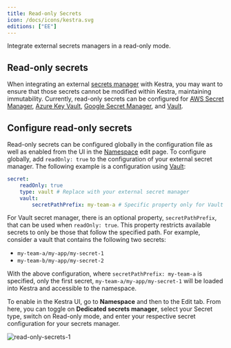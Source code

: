 ```yaml
---
title: Read-only Secrets
icon: /docs/icons/kestra.svg
editions: ["EE"]
---
```


Integrate external secrets managers in a read-only mode.

## Read-only secrets

When integrating an external [secrets manager](secrets-manager.md) with Kestra, you may want to ensure that those secrets cannot be modified within Kestra, maintaining immutability.
Currently, read-only secrets can be configured for [AWS Secret Manager](secrets-manager.md#aws-secret-manager-configuration), [Azure Key Vault](secrets-manager.md#azure-key-vault-configuration), [Google Secret Manager](secrets-manager.md#google-secret-manager-configuration), and [Vault](secrets-manager.md#vault-configuration).

## Configure read-only secrets

Read-only secrets can be configured globally in the configuration file as well as enabled from the UI in the [Namespace](../../04.workflow-components/02.namespace.md) edit page.
To configure globally, add `readOnly: true` to the configuration of your external secret manager. The following example is a configuration using [Vault](secrets-manager.md#vault-configuration):

```yaml
secret:
    readOnly: true
    type: vault # Replace with your external secret manager
    vault:
        secretPathPrefix: my-team-a # Specific property only for Vault
```

For Vault secret manager, there is an optional property, `secretPathPrefix`, that can be used when `readOnly: true`. This property restricts available secrets to only be those that follow the specified path. For example, consider a vault that contains the following two secrets:

- `my-team-a/my-app/my-secret-1`
- `my-team-b/my-app/my-secret-2`

With the above configuration, where `secretPathPrefix: my-team-a` is specified, only the first secret, `my-team-a/my-app/my-secret-1` will be loaded into Kestra and accessible to the namespace.

To enable in the Kestra UI, go to **Namespace** and then to the Edit tab. From here, you can toggle on **Dedicated secrets manager**, select your Secret type, switch on Read-only mode, and enter your respective secret configuration for your secrets manager.

![read-only-secrets-1](docs/enterprise/read-only-secrets-1.png)

